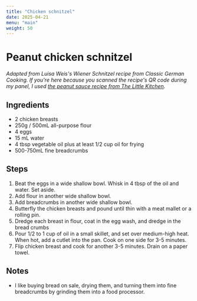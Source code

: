 ```yaml
---
title: "Chicken schnitzel" 
date: 2025-04-21
menu: "main"
weight: 50
---
```


# Peanut chicken schnitzel

*Adapted from Luisa Weis's Wiener Schnitzel recipe from Classic German Cooking. If you're here because you scanned the recipe's QR code during my panel, I used [the peanut sauce recipe from The Little Kitchen](https://www.thelittlekitchen.net/peanut-sauce/).*

## Ingredients
* 2 chicken breasts
* 250g / 500mL all-purpose flour
* 4 eggs
* 15 mL water
* 4 tbsp vegetable oil plus at least 1/2 cup oil for frying
* 500-750mL fine breadcrumbs

## Steps
1. Beat the eggs in a wide shallow bowl. Whisk in 4 tbsp of the oil and water. Set aside.
2. Add flour in another wide shallow bowl.
3. Add breadcrumbs in another wide shallow bowl.
4. Butterfly the chicken breasts and pound until thin with a meat mallet or a rolling pin. 
5. Dredge each breast in flour, coat in the egg wash, and dredge in the bread crumbs
6. Pour 1/2 to 1 cup of oil in a small skillet, and set over medium-high heat. When hot, add a cutlet into the pan. Cook on one side for 3-5 minutes.
7. Flip chicken breast and cook for another 3-5 minutes. Drain on a paper towel.

## Notes
* I like buying bread on sale, drying them, and turning them into fine breadcrumbs by grinding them into a food processor.